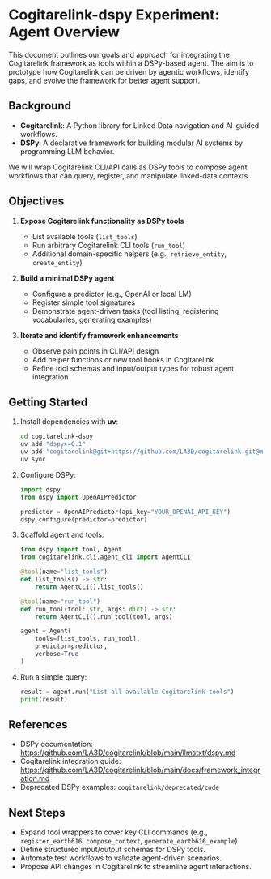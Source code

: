 <!--
  cogitarelink-dspy: DSPy Agent Integration Overview
-->
# Cogitarelink-dspy Experiment: Agent Overview

This document outlines our goals and approach for integrating the Cogitarelink framework as tools within a DSPy-based agent. The aim is to prototype how Cogitarelink can be driven by agentic workflows, identify gaps, and evolve the framework for better agent support.

## Background

- **Cogitarelink**: A Python library for Linked Data navigation and AI-guided workflows.
- **DSPy**: A declarative framework for building modular AI systems by programming LLM behavior.

We will wrap Cogitarelink CLI/API calls as DSPy tools to compose agent workflows that can query, register, and manipulate linked-data contexts.

## Objectives

1. **Expose Cogitarelink functionality as DSPy tools**
   - List available tools (`list_tools`)
   - Run arbitrary Cogitarelink CLI tools (`run_tool`)
   - Additional domain-specific helpers (e.g., `retrieve_entity`, `create_entity`)

2. **Build a minimal DSPy agent**  
   - Configure a predictor (e.g., OpenAI or local LM)  
   - Register simple tool signatures  
   - Demonstrate agent-driven tasks (tool listing, registering vocabularies, generating examples)

3. **Iterate and identify framework enhancements**  
   - Observe pain points in CLI/API design  
   - Add helper functions or new tool hooks in Cogitarelink  
   - Refine tool schemas and input/output types for robust agent integration

## Getting Started

1. Install dependencies with **uv**:
   ```bash
   cd cogitarelink-dspy
   uv add "dspy>=0.1"
   uv add "cogitarelink@git+https://github.com/LA3D/cogitarelink.git@main"
   uv sync
   ```

2. Configure DSPy:
   ```python
   import dspy
   from dspy import OpenAIPredictor

   predictor = OpenAIPredictor(api_key="YOUR_OPENAI_API_KEY")
   dspy.configure(predictor=predictor)
   ```

3. Scaffold agent and tools:
   ```python
   from dspy import tool, Agent
   from cogitarelink.cli.agent_cli import AgentCLI

   @tool(name="list_tools")
   def list_tools() -> str:
       return AgentCLI().list_tools()

   @tool(name="run_tool")
   def run_tool(tool: str, args: dict) -> str:
       return AgentCLI().run_tool(tool, args)

   agent = Agent(
       tools=[list_tools, run_tool],
       predictor=predictor,
       verbose=True
   )
   ```

4. Run a simple query:
   ```python
   result = agent.run("List all available Cogitarelink tools")
   print(result)
   ```

## References

- DSPy documentation: https://github.com/LA3D/cogitarelink/blob/main/llmstxt/dspy.md
- Cogitarelink integration guide: https://github.com/LA3D/cogitarelink/blob/main/docs/framework_integration.md
- Deprecated DSPy examples: `cogitarelink/deprecated/code`

## Next Steps

- Expand tool wrappers to cover key CLI commands (e.g., `register_earth616`, `compose_context`, `generate_earth616_example`).
- Define structured input/output schemas for DSPy tools.
- Automate test workflows to validate agent-driven scenarios.
- Propose API changes in Cogitarelink to streamline agent interactions.